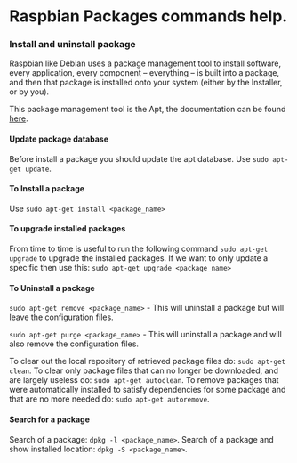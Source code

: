# Raspbian Packages commands help.

### Install and uninstall package
Raspbian like Debian uses a package management tool to install software, every application, 
every component – everything – is built into a package,
and then that package is installed onto your system (either by the Installer, or by you).

This package management tool is the Apt, the documentation can be found [here](https://wiki.debian.org/Apt).
#### Update package database
Before install a package you should update the apt database. Use ```sudo apt-get update```.

#### To Install a package
Use ```sudo apt-get install <package_name>```

#### To upgrade installed packages
From time to time is useful to run the following command ```sudo apt-get upgrade``` to upgrade the installed packages. 
If we want to only update a specific then use this: ```sudo apt-get upgrade <package_name>```

#### To Uninstall a package
```sudo apt-get remove <package_name>``` - This will uninstall a package but will leave the configuration files.

```sudo apt-get purge <package_name>``` - This will uninstall a package and will also remove the configuration files.

 To clear out the local repository of retrieved package files do: ```sudo apt-get clean```. 
 To clear only package files that can no longer be downloaded, and are largely useless do: ```sudo apt-get autoclean```.
 To remove packages that were automatically installed to satisfy dependencies for some package and that are no more needed do: ```sudo apt-get autoremove```.
 
#### Search for a package
Search of a package: ```dpkg -l <package_name>```.
Search of a package and show installed location: ```dpkg -S <package_name>```.
